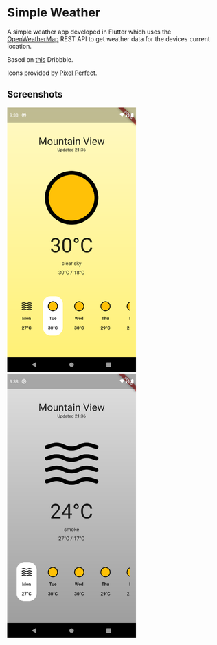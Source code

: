 # Simple Weather

A simple weather app developed in Flutter which uses the [OpenWeatherMap](https://openweathermap.org/) REST API to get weather data for the devices current location.

Based on [this](https://dribbble.com/shots/14021188-Weather-App-Concept) Dribbble.

Icons provided by [Pixel Perfect](https://www.flaticon.com/authors/pixel-perfect).

## Screenshots

<div style="float: left;">
<img alt="sunny day" src="/screenshots/sunny-day.png" width="300" />
<img alt="smokey day" src="/screenshots/smokey-day.png" width="300" />
</div>
